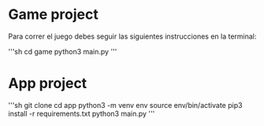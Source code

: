 # Game project

Para correr el juego debes seguir las siguientes instrucciones en la terminal:

'''sh
cd game 
python3 main.py
'''

# App project

'''sh
git clone
cd app
python3 -m venv env
source env/bin/activate
pip3 install -r requirements.txt
python3 main.py
'''